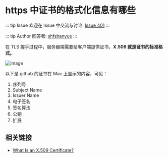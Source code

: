 # https 中证书的格式化信息有哪些



::: tip Issue 
 欢迎在 Issue 中交流与讨论: [Issue 401](https://github.com/shfshanyue/Daily-Question/issues/401) 
:::

::: tip Author 
回答者: [shfshanyue](https://github.com/shfshanyue) 
:::

在 TLS 握手过程中，服务器端需要给客户端提供证书，**X.509 就是证书的标准格式。**

![image](https://user-images.githubusercontent.com/13389461/90958724-cbae2080-e4c8-11ea-996e-3257721c89fc.png)

以下是 github 的证书在 Mac 上显示的内容，可见：

1. 序列号
1. Subject Name
1. Issuer Name
1. 电子签名
1. 签名算法
1. 公钥
1. 扩展



## 相关链接

+ [What Is an X.509 Certificate?](https://www.ssl.com/faqs/what-is-an-x-509-certificate/)
